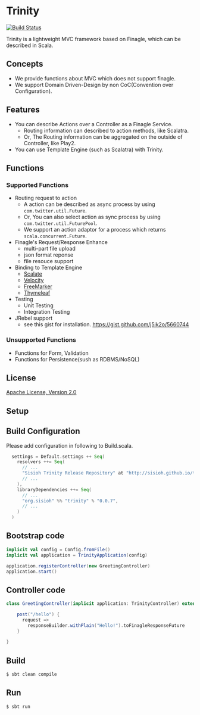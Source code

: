 # Trinity

[![Build Status](https://travis-ci.org/sisioh/trinity.png?branch=develop)](https://travis-ci.org/sisioh/trinity)

Trinity is a lightweight MVC framework based on Finagle, which can be described in Scala.

## Concepts
- We provide functions about MVC which does not support finagle.
- We support Domain Driven-Design by non CoC(Convention over Configuration).

## Features
- You can describe Actions over a Controller as a Finagle Service.
  - Routing information can described to action methods, like Scalatra.
  - Or, The Routing information can be aggregated on the outside of Controller, like Play2.
- You can use Template Engine (such as Scalatra) with Trinity.

## Functions
### Supported Functions
- Routing request to action
  - A action can be described as async process by using `com.twitter.util.Future`.
  - Or, You can also select action as sync process by using `com.twitter.util.FuturePool`.
  - We support an action adaptor for a process which returns `scala.concurrent.Future`.
- Finagle's Request/Response Enhance
  - multi-part file upload
  - json format reponse
  - file resouce support
- Binding to Template Engine
  - [Scalate](http://scalate.fusesource.org/)
  - [Velocity](http://velocity.apache.org/)
  - [FreeMarker](http://freemarker.org/)
  - [Thymeleaf](http://www.thymeleaf.org/)
- Testing
  - Unit Testing
  - Integration Testing
- JRebel support
  - see this gist for installation. https://gist.github.com/j5ik2o/5660744

### Unsupported Functions
- Functions for Form, Validation 
- Functions for Persistence(sush as RDBMS/NoSQL)

## License
[Apache License, Version 2.0](http://www.apache.org/licenses/LICENSE-2.0.html)

## Setup

## Build Configuration

Please add configuration in following to Build.scala.

```scala
  settings = Default.settings ++ Seq(
    resolvers ++= Seq(
      // ...
      "Sisioh Trinity Release Repository" at "http://sisioh.github.io/trinity/repos/release/",
      // ...
    ),
    libraryDependencies ++= Seq(
      // ...
      "org.sisioh" %% "trinity" % "0.0.7",
      // ...
    )
  )
```

## Bootstrap code

```scala
implicit val config = Config.fromFile()
implicit val application = TrinityApplication(config)

application.registerController(new GreetingController)
application.start()   
```

## Controller code

```scala
class GreetingController(implicit application: TrinityController) extends SimpleController {

    post("/hello") {
      request =>
        responseBuilder.withPlain("Hello!").toFinagleResponseFuture
    }
    
}
```

## Build 

```sh
$ sbt clean compile
```

## Run

```sh
$ sbt run
```


